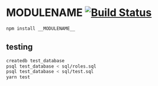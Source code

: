 # __MODULENAME__ [![Build Status](https://travis-ci.org/__USERNAME__/__MODULENAME__.svg?branch=master)](https://travis-ci.org/__USERNAME__/__MODULENAME__)

```sh
npm install __MODULENAME__ 
```

## testing

```sh
createdb test_database
psql test_database < sql/roles.sql
psql test_database < sql/test.sql
yarn test
```